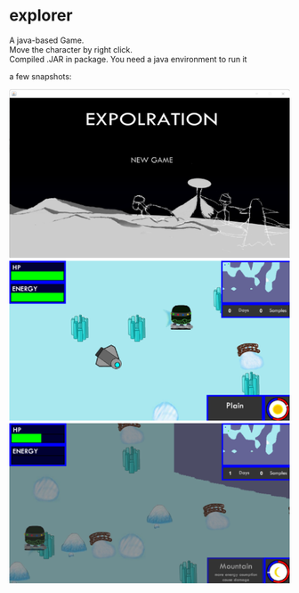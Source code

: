 # explorer
A java-based Game.\
Move the character by right click.\
Compiled .JAR in package. You need a java environment to run it

a few snapshots:

![alt text](https://github.com/yuriao/explorer/blob/master/1.png?raw=true)
![alt text](https://github.com/yuriao/explorer/blob/master/2.png?raw=true)
![alt text](https://github.com/yuriao/explorer/blob/master/3.png?raw=true)
